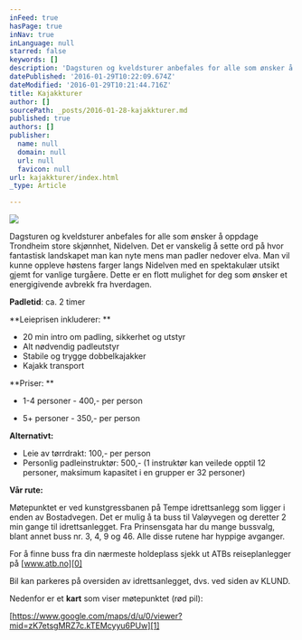 ```yaml
---
inFeed: true
hasPage: true
inNav: true
inLanguage: null
starred: false
keywords: []
description: 'Dagsturen og kveldsturer anbefales for alle som ønsker å oppdage Trondheim store skjønnhet, Nidelven. Det er vanskelig å sette ord på hvor fantastisk landskapet man kan nyte mens man padler nedover elva. Man vil kunne oppleve høstens farger langs Nidelven med en spektakulær utsikt gjemt for vanlige turgåere. Dette er en flott mulighet for deg som ønsker et energigivende avbrekk fra hverdagen.'
datePublished: '2016-01-29T10:22:09.674Z'
dateModified: '2016-01-29T10:21:44.716Z'
title: Kajakkturer
author: []
sourcePath: _posts/2016-01-28-kajakkturer.md
published: true
authors: []
publisher:
  name: null
  domain: null
  url: null
  favicon: null
url: kajakkturer/index.html
_type: Article

---
```

![](https://the-grid-user-content.s3-us-west-2.amazonaws.com/77a1b5d8-7b67-4ecd-ae8f-a771ff573dd3.jpg)

Dagsturen og kveldsturer anbefales for alle som ønsker å oppdage Trondheim store skjønnhet, Nidelven. Det er vanskelig å sette ord på hvor fantastisk landskapet man kan nyte mens man padler nedover elva. Man vil kunne oppleve høstens farger langs Nidelven med en spektakulær utsikt gjemt for vanlige turgåere. Dette er en flott mulighet for deg som ønsker et energigivende avbrekk fra hverdagen.

**Padletid**: ca. 2 timer

**Leieprisen inkluderer: 
**

* 20 min intro om padling, sikkerhet
og utstyr
* Alt nødvendig padleutstyr
* Stabile og trygge dobbelkajakker
* Kajakk transport

**Priser:  **

* 1-4 personer - 400,- per person 

* 5+ personer - 350,- per person

**Alternativt:**

* Leie av tørrdrakt: 100,- per
person
* Personlig padleinstruktør: 500,- (1 instruktør kan veilede
opptil 12 personer, maksimum kapasitet i en grupper er 32 personer)

**Vår rute:**

Møtepunktet er ved kunstgressbanen på Tempe idrettsanlegg som
ligger i enden av Bostadvegen. Det er mulig å ta buss til Valøyvegen
og deretter 2 min gange til idrettsanlegget. Fra Prinsensgata har du
mange bussvalg, blant annet buss nr. 3, 4, 9 og 46\. Alle disse rutene
har hyppige avganger.

For å finne buss fra din nærmeste holdeplass sjekk ut ATBs
reiseplanlegger på [www.atb.no][0]

Bil kan parkeres på oversiden av idrettsanlegget, dvs. ved siden
av KLUND.

Nedenfor er et **kart** som viser møtepunktet (rød pil):

[https://www.google.com/maps/d/u/0/viewer?mid=zK7etsgMRZ7c.kTEMcyyu6PUw][1]

[0]: http://www.atb.no/
[1]: https://www.google.com/maps/d/u/0/viewer?mid=zK7etsgMRZ7c.kTEMcyyu6PUw